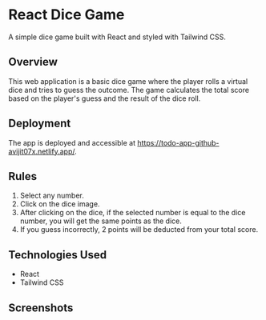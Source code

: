 # React Dice Game

A simple dice game built with React and styled with Tailwind CSS.

## Overview

This web application is a basic dice game where the player rolls a virtual dice and tries to guess the outcome. The game calculates the total score based on the player's guess and the result of the dice roll.

## Deployment

The app is deployed and accessible at https://todo-app-github-avijit07x.netlify.app/.

## Rules

1. Select any number.
2. Click on the dice image.
3. After clicking on the dice, if the selected number is equal to the dice number, you will get the same points as the dice.
4. If you guess incorrectly, 2 points will be deducted from your total score.

## Technologies Used

- React
- Tailwind CSS

## Screenshots
